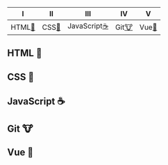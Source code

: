 | Ⅰ | Ⅱ | Ⅲ | Ⅳ | Ⅴ |
| :--------: | :---------: | :---------: | :---------: | :---------: |
| HTML[:whale:](#CSS-whale) | CSS[:snail:](#CSS-snail)| JavaScript[:coffee:](#JavaScript-coffee) | Git[:cow:](#Git-cow) | Vue[:shell:](#Vue-shell) |

## HTML :whale:

## CSS :snail:

## JavaScript :coffee:

## Git :cow:

## Vue :shell:

